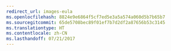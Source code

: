```yaml
---
redirect_url: images-eula
ms.openlocfilehash: 8824e9e6864f5cf7ed5e3a5a574a060d5b7b65b7
ms.sourcegitcommit: 65de5708bec89f01ef7b7d2df2a87656b53c3145
ms.translationtype: HT
ms.contentlocale: zh-CN
ms.lasthandoff: 07/21/2017
---
```

